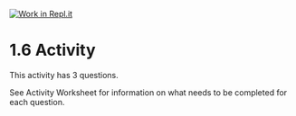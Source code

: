 [![Work in Repl.it](https://classroom.github.com/assets/work-in-replit-14baed9a392b3a25080506f3b7b6d57f295ec2978f6f33ec97e36a161684cbe9.svg)](https://classroom.github.com/online_ide?assignment_repo_id=3308645&assignment_repo_type=AssignmentRepo)
# 1.6 Activity

This activity has 3 questions.  

See Activity Worksheet for information on what needs to be completed for each question.